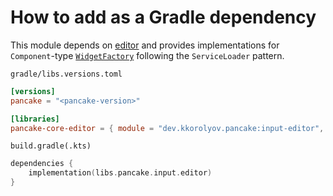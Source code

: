 # How to add as a Gradle dependency

This module depends on [editor](../../editor/howto-gradle.md) and provides implementations for `Component`-type [`WidgetFactory`](../../editor/src/main/kotlin/dev/kkorolyov/pancake/editor/factory/WidgetFactory.kt) following the `ServiceLoader` pattern.

`gradle/libs.versions.toml`

```toml
[versions]
pancake = "<pancake-version>"

[libraries]
pancake-core-editor = { module = "dev.kkorolyov.pancake:input-editor", version.ref = "pancake" }
```

`build.gradle(.kts)`

```kotlin
dependencies {
	implementation(libs.pancake.input.editor)
}
```
